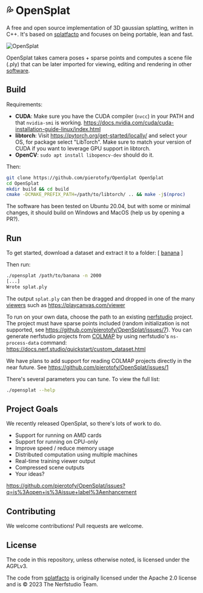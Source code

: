 # 💦 OpenSplat 

A free and open source implementation of 3D gaussian splatting, written in C++. It's based on [splatfacto](https://docs.nerf.studio/nerfology/methods/splat.html) and focuses on being portable, lean and fast.

![OpenSplat](https://github.com/pierotofy/OpenSplat/assets/1951843/3461e0e4-e134-4d6a-8a56-d89d00258e41)


OpenSplat takes camera poses + sparse points and computes a scene file (.ply) that can be later imported for viewing, editing and rendering in other [software](https://github.com/MrNeRF/awesome-3D-gaussian-splatting?tab=readme-ov-file#open-source-implementations).

## Build

Requirements:

 * **CUDA**: Make sure you have the CUDA compiler (`nvcc`) in your PATH and that `nvidia-smi` is working. https://docs.nvidia.com/cuda/cuda-installation-guide-linux/index.html 
 * **libtorch**: Visit https://pytorch.org/get-started/locally/ and select your OS, for package select "LibTorch". Make sure to match your version of CUDA if you want to leverage GPU support in libtorch.
 * **OpenCV**: `sudo apt install libopencv-dev` should do it.
 
 Then:

 ```bash
 git clone https://github.com/pierotofy/OpenSplat OpenSplat
 cd OpenSplat
 mkdir build && cd build
 cmake -DCMAKE_PREFIX_PATH=/path/to/libtorch/ .. && make -j$(nproc)
 ```

 The software has been tested on Ubuntu 20.04, but with some or minimal changes, it should build on Windows and MacOS (help us by opening a PR?).

## Run

To get started, download a dataset and extract it to a folder: [ [banana](https://drive.google.com/file/d/1mUUZFDo2swd6CE5vwPPkjN63Hyf4XyEv/view?usp=sharing) ] 

Then run:

```bash
./opensplat /path/to/banana -n 2000
[...]
Wrote splat.ply
```

The output `splat.ply` can then be dragged and dropped in one of the many [viewers](https://github.com/MrNeRF/awesome-3D-gaussian-splatting?tab=readme-ov-file#viewers) such as  https://playcanvas.com/viewer

To run on your own data, choose the path to an existing [nerfstudio](https://docs.nerf.studio/) project. The project must have sparse points included (random initialization is not supported, see https://github.com/pierotofy/OpenSplat/issues/7). You can generate nerfstudio projects from [COLMAP](https://github.com/colmap/colmap/) by using nerfstudio's `ns-process-data` command: https://docs.nerf.studio/quickstart/custom_dataset.html


We have plans to add support for reading COLMAP projects directly in the near future. See https://github.com/pierotofy/OpenSplat/issues/1

There's several parameters you can tune. To view the full list:

```bash
./opensplat --help
```

## Project Goals

We recently released OpenSplat, so there's lots of work to do.

 * Support for running on AMD cards
 * Support for running on CPU-only
 * Improve speed / reduce memory usage
 * Distributed computation using multiple machines
 * Real-time training viewer output
 * Compressed scene outputs
 * Your ideas?

 https://github.com/pierotofy/OpenSplat/issues?q=is%3Aopen+is%3Aissue+label%3Aenhancement

## Contributing

We welcome contributions! Pull requests are welcome.

## License

The code in this repository, unless otherwise noted, is licensed under the AGPLv3.

The code from [splatfacto](https://docs.nerf.studio/nerfology/methods/splat.html) is originally licensed under the Apache 2.0 license and is © 2023 The Nerfstudio Team.
